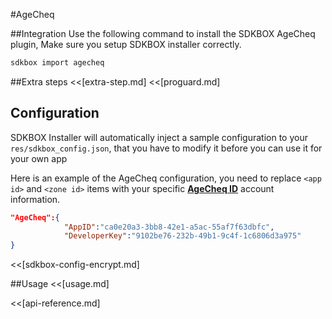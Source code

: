 <!--
Include Base: /Users/niteluo/Projects/store/doc/en/src/agecheq/v3-cpp
-->

#AgeCheq

##Integration
Use the following command to install the SDKBOX AgeCheq plugin, Make sure you setup SDKBOX installer correctly.
```bash
sdkbox import agecheq
```

##Extra steps
<<[extra-step.md]
<<[proguard.md]

## Configuration
SDKBOX Installer will automatically inject a sample configuration to your `res/sdkbox_config.json`, that you have to modify it before you can use it for your own app

Here is an example of the AgeCheq configuration, you need to replace `<app id>` and `<zone id>` items with your specific [__AgeCheq ID__](http://developer.agecheq.com/) account information.
```json
"AgeCheq":{
            "AppID":"ca0e20a3-3bb8-42e1-a5ac-55af7f63dbfc",
            "DeveloperKey":"9102be76-232b-49b1-9c4f-1c6806d3a975"
}
```

<<[sdkbox-config-encrypt.md]

##Usage
<<[usage.md]

<<[api-reference.md]

